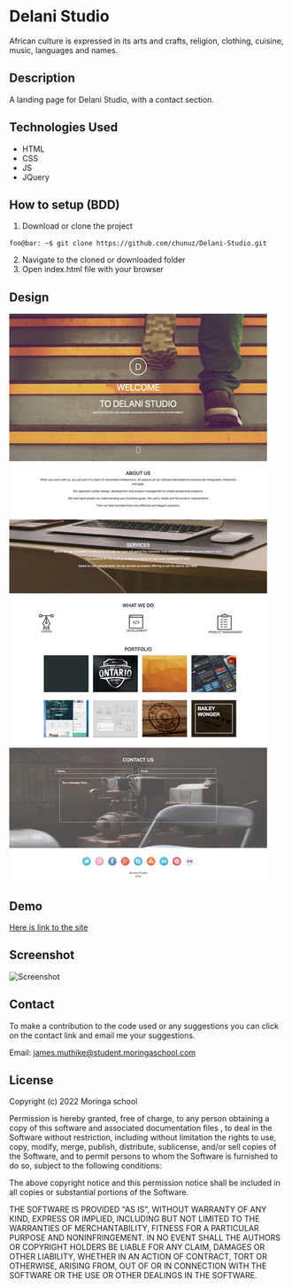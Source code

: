 # Delani Studio
African culture is expressed in its arts and crafts, religion, clothing, cuisine, music, languages and names.


## Description
A landing page for Delani Studio, with a contact section.

## Technologies Used
* HTML
* CSS
* JS
* JQuery

## How to setup (BDD)

1. Download or clone the project
```shell
foo@bar: ~$ git clone https://github.com/chunuz/Delani-Studio.git
```
2. Navigate to the cloned or downloaded folder
1. Open index.html file with your browser

## Design

![Design](./screenshots/design.jpg)

## Demo
[Here is link to the site]( https://chunuz.github.io/Delani-Studio/)

## Screenshot
![Screenshot](./screenshots/screenshot.png)

## Contact

To make a contribution to the code used or any suggestions you can click on the contact link and email me your suggestions.

Email: james.muthike@student.moringaschool.com

## License
Copyright (c) 2022 Moringa school

Permission is hereby granted, free of charge, to any person obtaining a copy
of this software and associated documentation files , to deal
in the Software without restriction, including without limitation the rights
to use, copy, modify, merge, publish, distribute, sublicense, and/or sell
copies of the Software, and to permit persons to whom the Software is
furnished to do so, subject to the following conditions:

The above copyright notice and this permission notice shall be included in all
copies or substantial portions of the Software.

THE SOFTWARE IS PROVIDED "AS IS", WITHOUT WARRANTY OF ANY KIND, EXPRESS OR
IMPLIED, INCLUDING BUT NOT LIMITED TO THE WARRANTIES OF MERCHANTABILITY,
FITNESS FOR A PARTICULAR PURPOSE AND NONINFRINGEMENT. IN NO EVENT SHALL THE
AUTHORS OR COPYRIGHT HOLDERS BE LIABLE FOR ANY CLAIM, DAMAGES OR OTHER
LIABILITY, WHETHER IN AN ACTION OF CONTRACT, TORT OR OTHERWISE, ARISING FROM,
OUT OF OR IN CONNECTION WITH THE SOFTWARE OR THE USE OR OTHER DEALINGS IN THE
SOFTWARE.